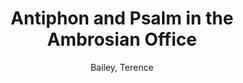 ---
title: Antiphon and Psalm in the Ambrosian Office
author: Bailey, Terence
volume: L
volume_part: 3
price: 78
isbn13: 978-0-931902-83-3
isbn10: 0-931902-83-5
pages: ix + 377
publisher: IMM
place: Ottawa
year: 1994
---